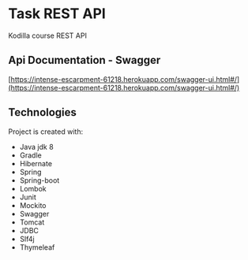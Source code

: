 # Task REST API
Kodilla course REST API

## Api Documentation - Swagger
[https://intense-escarpment-61218.herokuapp.com/swagger-ui.html#/](https://intense-escarpment-61218.herokuapp.com/swagger-ui.html#/)

## Technologies
Project is created with:
* Java jdk 8
* Gradle
* Hibernate
* Spring
* Spring-boot
* Lombok
* Junit
* Mockito
* Swagger
* Tomcat
* JDBC
* Slf4j
* Thymeleaf
